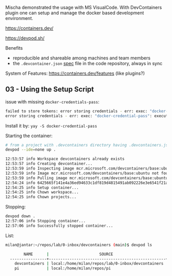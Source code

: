 Mischa demonstrated the usage with MS VisualCode. With DevContainers plugin one can setup and manage the docker based development  environment.

https://containers.dev/

https://devpod.sh/

Benefits
- reproducible and shareable among machines and team members
- the `.devcontainer.json` [spec](https://containers.dev/implementors/spec/) file in the code repository, always in sync

System of Features: https://containers.dev/features (like plugins?)

## 03 - Using the Setup Script

issue with missing `docker-credentials-pass`:

```bash
failed to store tokens: error storing credentials - err: exec: "docker-credential-pass": executable file not found in $PATH, out: ``
error storing credentials - err: exec: "docker-credential-pass": executable file not found in $PATH, out: `
```
Install it by: `yay -S docker-credential-pass`


Starting the container:

```bash
# from a project with .devcontainers directory having .devcontainers.json file
devpod --ide=none up .

12:53:57 info Workspace devcontainers already exists
12:53:57 info Creating devcontainer...
12:53:59 info Inspecting image mcr.microsoft.com/devcontainers/base:ubuntu
12:53:59 info Image mcr.microsoft.com/devcontainers/base:ubuntu not found
12:53:59 info Pulling image mcr.microsoft.com/devcontainers/base:ubuntu
12:54:24 info 6425665f141e4a36ed94633c1df819d4815491ab092226e3e6541f21a6be9420
12:54:25 info Setup container...
12:54:25 info Chown workspace...
12:54:25 info Chown projects...
```

Stopping:

```bash
devpod down .
12:57:06 info Stopping container...
12:57:06 info Successfully stopped container...
```

List:

```bash
milan@jantar:~/repos/lab/0-inbox/devcontainers (main)$ devpod ls

        NAME      |                      SOURCE                       | MACHINE | PROVIDER | IDE  |  LAST USED  |     AGE
  ----------------+---------------------------------------------------+---------+----------+------+-------------+--------------
    devcontainers | local:/home/milan/repos/lab/0-inbox/devcontainers |         | docker   | none | 2m0s        | 12m18s
    pi            | local:/home/milan/repos/pi                        |         | docker   | none | 2259h41m13s | 2259h48m45s
```